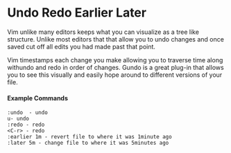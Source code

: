 # Undo Redo Earlier Later

Vim unlike many editors keeps what you can visualize as a tree like structure.
Unlike most editors that that allow you to undo changes and once saved cut off all edits you had made past that point.

Vim timestamps each change you make allowing you to traverse time along withundo and redo in order of changes. Gundo is a great plug-in that allows you to see this visually and easily hope around to different versions of your file.


#### Example Commands
```
:undo  - undo
u- undo
:redo - redo
<C-r> - redo
:earlier 1m - revert file to where it was 1minute ago
:later 5m - change file to where it was 5minutes ago

```


